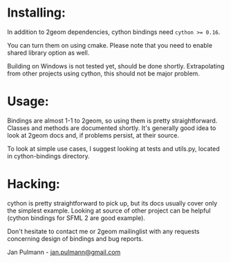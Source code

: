 # Installing:

In addition to 2geom dependencies, cython bindings need `cython >= 0.16`.

You can turn them on using cmake. Please note that you need to enable
shared library option as well.

Building on Windows is not tested yet, should be done shortly. Extrapolating
from other projects using cython, this should not be major problem.

# Usage:

Bindings are almost 1-1 to 2geom, so using them is pretty straightforward.
Classes and methods are documented shortly. It's generally good idea to
look at 2geom docs and, if problems persist, at their source.

To look at simple use cases, I suggest looking at tests and utils.py, located
in cython-bindings directory.

# Hacking:

cython is pretty straightforward to pick up, but its docs usually cover only
the simplest example. Looking at source of other project can be helpful
(cython bindings for SFML 2 are good example).

Don't hesitate to contact me or 2geom mailinglist with any requests concerning
design of bindings and bug reports.

Jan Pulmann - jan.pulmann@gmail.com
